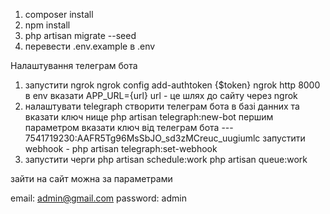 1. composer install
2. npm install
3. php artisan migrate --seed
4. перевести .env.example в .env

Налаштування телеграм бота
1. запустити ngrok
   ngrok config add-authtoken {$token}
   ngrok http 8000
   в env вказати APP_URL={url} url - це шлях до сайту через ngrok 
2. налаштувати telegraph 
   створити телеграм бота в базі данних та вказати ключ нище php artisan telegraph:new-bot
   першим параметром вказати ключ від телеграм бота --- 7541719230:AAFR5Tg96MsSbJO_sd3zMCreuc_uugiumlc
   запустити webhook - php artisan telegraph:set-webhook
3. запустити черги
   php artisan schedule:work
   php artisan queue:work

зайти на сайт можна за параметрами 

email: admin@gmail.com
password: admin
